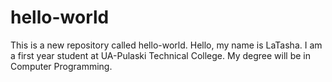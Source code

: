 # hello-world
This is a new repository called hello-world.
Hello, my name is LaTasha. 
I am a first year student at UA-Pulaski Technical College.
My degree will be in Computer Programming. 
